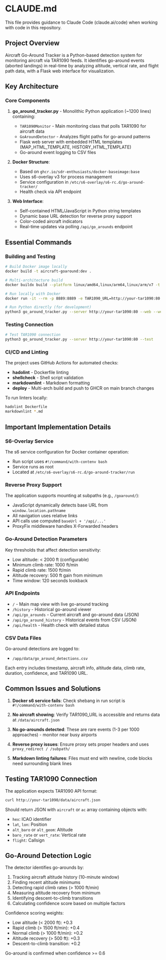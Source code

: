 # CLAUDE.md

This file provides guidance to Claude Code (claude.ai/code) when working with code in this repository.

## Project Overview

Aircraft Go-Around Tracker is a Python-based detection system for monitoring aircraft via TAR1090 feeds. It identifies go-around events (aborted landings) in real-time by analyzing altitude, vertical rate, and flight path data, with a Flask web interface for visualization.

## Key Architecture

### Core Components

1. **go_around_tracker.py** - Monolithic Python application (~1200 lines) containing:
   - `TAR1090Monitor` - Main monitoring class that polls TAR1090 for aircraft data
   - `GoAroundDetector` - Analyzes flight paths for go-around patterns
   - Flask web server with embedded HTML templates (MAP_HTML_TEMPLATE, HISTORY_HTML_TEMPLATE)
   - Go-around event logging to CSV files

2. **Docker Structure**:
   - Based on `ghcr.io/sdr-enthusiasts/docker-baseimage:base`
   - Uses s6-overlay v3 for process management
   - Service configuration in `/etc/s6-overlay/s6-rc.d/go-around-tracker/`
   - Health check via API endpoint

3. **Web Interface**:
   - Self-contained HTML/JavaScript in Python string templates
   - Dynamic base URL detection for reverse proxy support
   - Color-coded aircraft indicators
   - Real-time updates via polling `/api/go_arounds` endpoint

## Essential Commands

### Building and Testing

```bash
# Build Docker image locally
docker build -t aircraft-goaround:dev .

# Multi-architecture build
docker buildx build --platform linux/amd64,linux/arm64,linux/arm/v7 -t aircraft-goaround:dev .

# Run locally with Docker
docker run -it --rm -p 8889:8889 -e TAR1090_URL=http://your-tar1090:80 aircraft-goaround:dev

# Run Python directly (for development)
python3 go_around_tracker.py --server http://your-tar1090:80 --web --web-port 8889
```

### Testing Connection

```bash
# Test TAR1090 connection
python3 go_around_tracker.py --server http://your-tar1090:80 --test
```

### CI/CD and Linting

The project uses GitHub Actions for automated checks:

- **hadolint** - Dockerfile linting
- **shellcheck** - Shell script validation  
- **markdownlint** - Markdown formatting
- **deploy** - Multi-arch build and push to GHCR on main branch changes

To run linters locally:

```bash
hadolint Dockerfile
markdownlint *.md
```

## Important Implementation Details

### S6-Overlay Service

The s6 service configuration for Docker container operation:

- Run script uses `#!/command/with-contenv bash`
- Service runs as root
- Located at `/etc/s6-overlay/s6-rc.d/go-around-tracker/run`

### Reverse Proxy Support

The application supports mounting at subpaths (e.g., `/goaround/`):

- JavaScript dynamically detects base URL from `window.location.pathname`
- All navigation uses relative links
- API calls use computed `baseUrl + '/api/...'`
- ProxyFix middleware handles X-Forwarded headers

### Go-Around Detection Parameters

Key thresholds that affect detection sensitivity:

- Low altitude: < 2000 ft (configurable)
- Minimum climb rate: 1000 ft/min
- Rapid climb rate: 1500 ft/min  
- Altitude recovery: 500 ft gain from minimum
- Time window: 120 seconds lookback

### API Endpoints

- `/` - Main map view with live go-around tracking
- `/history` - Historical go-around viewer
- `/api/go_arounds` - Current aircraft and go-around data (JSON)
- `/api/go_around_history` - Historical events from CSV (JSON)
- `/api/health` - Health check with detailed status

### CSV Data Files

Go-around detections are logged to:

- `/app/data/go_around_detections.csv`

Each entry includes timestamp, aircraft info, altitude data, climb rate, duration, confidence, and TAR1090 URL.

## Common Issues and Solutions

1. **Docker s6 service fails**: Check shebang in run script is `#!/command/with-contenv bash`

2. **No aircraft showing**: Verify TAR1090_URL is accessible and returns data at `/data/aircraft.json`

3. **No go-arounds detected**: These are rare events (1-3 per 1000 approaches) - monitor near busy airports

4. **Reverse proxy issues**: Ensure proxy sets proper headers and uses `proxy_redirect / /subpath/`

5. **Markdown linting failures**: Files must end with newline, code blocks need surrounding blank lines

## Testing TAR1090 Connection

The application expects TAR1090 API format:

```bash
curl http://your-tar1090/data/aircraft.json
```

Should return JSON with `aircraft` or `ac` array containing objects with:
- `hex`: ICAO identifier
- `lat`, `lon`: Position
- `alt_baro` or `alt_geom`: Altitude
- `baro_rate` or `vert_rate`: Vertical rate
- `flight`: Callsign

## Go-Around Detection Logic

The detector identifies go-arounds by:

1. Tracking aircraft altitude history (10-minute window)
2. Finding recent altitude minimums
3. Detecting rapid climb rates (> 1000 ft/min)
4. Measuring altitude recovery from minimum
5. Identifying descent-to-climb transitions
6. Calculating confidence score based on multiple factors

Confidence scoring weights:
- Low altitude (< 2000 ft): +0.3
- Rapid climb (> 1500 ft/min): +0.4
- Normal climb (> 1000 ft/min): +0.2
- Altitude recovery (> 500 ft): +0.3
- Descent-to-climb transition: +0.2

Go-around is confirmed when confidence >= 0.6